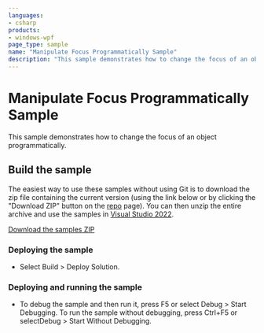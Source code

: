 ```yaml
---
languages:
- csharp
products:
- windows-wpf
page_type: sample
name: "Manipulate Focus Programmatically Sample"        
description: "This sample demonstrates how to change the focus of an object programmatically."
---
```

# Manipulate Focus Programmatically Sample
This sample demonstrates how to change the focus of an object programmatically.

## Build the sample
The easiest way to use these samples without using Git is to download the zip file containing the current version (using the link below or by clicking the "Download ZIP" button on the [repo](https://github.com/microsoft/WPF-Samples?tab=readme-ov-file) page). You can then unzip the entire archive and use the samples in [Visual Studio 2022](https://www.visualstudio.com/wpf-vs).

[Download the samples ZIP](../../../../archive/main.zip)

### Deploying the sample
- Select Build > Deploy Solution. 

### Deploying and running the sample
- To debug the sample and then run it, press F5 or select Debug >  Start Debugging. To run the sample without debugging, press Ctrl+F5 or selectDebug > Start Without Debugging. 


